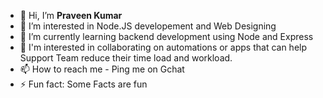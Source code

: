 - 👋 Hi, I’m **Praveen Kumar**
- 👀 I’m interested in Node.JS developement and Web Designing
- 🌱 I’m currently learning backend development using Node and Express
- 💞️ I'm interested in collaborating on automations or apps that can help Support Team reduce their time load and workload.
- 📫 How to reach me - Ping me on Gchat
- ⚡ Fun fact: Some Facts are fun

<!---
PraveenAd-Kore/PraveenAd-Kore is a ✨ special ✨ repository because its `README.md` (this file) appears on your GitHub profile.
You can click the Preview link to take a look at your changes.
--->
